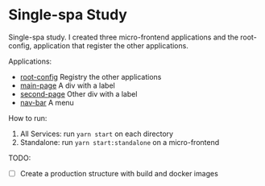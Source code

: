 # Single-spa Study

Single-spa study. I created three micro-frontend applications and the root-config, application that register the other applications.

Applications:

- [root-config](https://github.com/gabrielburich/single-spa-study/tree/main/root-config) Registry the other applications
- [main-page](https://github.com/gabrielburich/single-spa-study/tree/main/main-page) A div with a label
- [second-page](https://github.com/gabrielburich/single-spa-study/tree/main/seccond-page) Other div with a label
- [nav-bar](https://github.com/gabrielburich/single-spa-study/tree/main/nav-bar) A menu

How to run:

1. All Services: run `yarn start` on each directory
2. Standalone: run `yarn start:standalone` on a micro-frontend

TODO:

- [ ] Create a production structure with build and docker images
